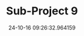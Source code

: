 ---
date: 24-10-16 09:26:32.964159
excerpt: AdaptoFlow
header:
  teaser: https://via.placeholder.com/200x200.png
order: 8
sidebar:
- image: https://via.placeholder.com/350x250.png
  image_alt: logo
  text: Here we discuss the Objective of the UC
  title: Objective
title: Sub-Project 9
---